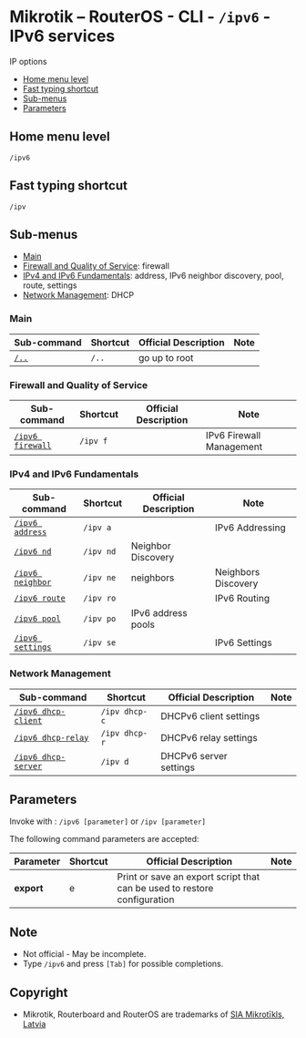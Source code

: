 # Mikrotik – RouterOS - CLI - `/ipv6` - IPv6 services

IP options

- [Home menu level](#home-menu-level)
- [Fast typing shortcut](#fast-typing-shortcut)
- [Sub-menus](#sub-menus)
- [Parameters](#parameters)

## Home menu level

`/ipv6`

## Fast typing shortcut

`/ipv`

## Sub-menus

- [Main](#main)
- [Firewall and Quality of Service](#firewall-and-quality-of-service): firewall
- [IPv4 and IPv6 Fundamentals](#ipv4-and-ipv6-fundamentals): address, IPv6 neighbor discovery, pool, route, settings
- [Network Management](#network-management): DHCP


### Main
| **Sub-command** | **Shortcut** | **Official Description** | **Note** |
|---|---|---|---|
| [`/..`](root-level.md) | `/..` | go up to root |  |

### Firewall and Quality of Service
| **Sub-command** | **Shortcut** | **Official Description** | **Note** |
|---|---|---|---|
| [`/ipv6 firewall`](sub/ip.firewall.md) | `/ipv f`  |  | IPv6 Firewall Management |

### IPv4 and IPv6 Fundamentals
| **Sub-command** | **Shortcut** | **Official Description** | **Note** |
|---|---|---|---|
| [`/ipv6 address`](https://help.mikrotik.com/docs/display/ROS/IP+Addressing) | `/ipv a` |  | IPv6 Addressing |
| [`/ipv6 nd`](https://help.mikrotik.com/docs/display/ROS/IPv6+Neighbor+Discovery) | `/ipv nd` | Neighbor Discovery |  |
| [`/ipv6 neighbor`](https://help.mikrotik.com/docs/display/ROS/Neighbor+discovery) | `/ipv ne` | neighbors | Neighbors Discovery |
| [`/ipv6 route`](https://help.mikrotik.com/docs/display/ROS/IP+Routing) | `/ipv ro` |  | IPv6 Routing |
| [`/ipv6 pool`](https://help.mikrotik.com/docs/display/ROS/IP+Pools) | `/ipv po` | IPv6 address pools |  |
| [`/ipv6 settings`](https://help.mikrotik.com/docs/display/ROS/IP+Settings) | `/ipv se` |  | IPv6 Settings |

### Network Management
| **Sub-command** | **Shortcut** | **Official Description** | **Note** |
|---|---|---|---|
| [`/ipv6 dhcp-client`](https://help.mikrotik.com/docs/display/ROS/DHCP#DHCP-DHCPv6Client) | `/ipv dhcp-c` | DHCPv6 client settings |  |
| [`/ipv6 dhcp-relay`](https://help.mikrotik.com/docs/display/ROS/DHCP) | `/ipv dhcp-r` | DHCPv6 relay settings |  |
| [`/ipv6 dhcp-server`](https://help.mikrotik.com/docs/display/ROS/DHCP#DHCP-DHCPv6Server) | `/ipv d` | DHCPv6 server settings |  |

## Parameters

Invoke with : `/ipv6 [parameter]` or `/ipv [parameter]`

The following command parameters are accepted:

| **Parameter** | **Shortcut** | **Official Description** | **Note** |
|---|---|---|---|
| **export** | e | Print or save an export script that can be used to restore configuration | |    

## Note
- Not official - May be incomplete.
- Type `/ipv6` and press `[Tab]` for possible completions. 

## Copyright
- Mikrotik, Routerboard and RouterOS are trademarks of [SIA Mikrotīkls, Latvia](https://www.mikrotik.com)

